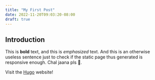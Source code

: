 ```yaml
---
title: "My First Post"
date: 2022-11-20T09:03:20-08:00
draft: true
---
```

## Introduction

This is **bold** text, and this is *emphasized* text. And this is an otherwise useless sentence just to check if the static page thus generated is responsive enough. Chal jaana pls 🥺.

Visit the [Hugo](https://gohugo.io) website!